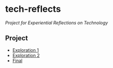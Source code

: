 # tech-reflects

*Project for Experiential Reflections on Technology*

## Project

* [Exploration 1][explore1]
* [Exploration 2][explore2]
* [Final][final]

<!-- Named page links below: /-->

[explore1]: explore1/README.md
[explore2]: explore2/README.md
[final]: final/README.md
